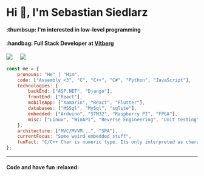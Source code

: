<h1 align="left">Hi 👋, I'm Sebastian Siedlarz</h1>
<h4 align="left">:thumbsup: I'm interested in low-level programming</h3>
<h4 align="left">:handbag: Full Stack Developer at <a href="https://www.vitberg.com">Vitberg</a></h3>

<p align='left'>
  <a href="https://linkedin.com/in/sebastian-siedlarz-833090156"><img src="https://img.shields.io/badge/linkedin-%230077B5.svg?&style=for-the-badge&logo=linkedin&logoColor=white" /></a>&nbsp;&nbsp;&nbsp;&nbsp;
  <a href="mailto:siedlarzseabstian409@gmail.com"><img src="https://img.shields.io/badge/gmail-%23D14836.svg?&style=for-the-badge&logo=gmail&logoColor=white" /></a>&nbsp;&nbsp;&nbsp;&nbsp;
</p>

```javascript
const me = {
    pronouns: "He" | "Him",
    code: ["Assembly <3", "C", "C++", "C#", "Python", "JavaScript"],
    technologies: {
        backEnd: ["ASP.NET", "Django"],
        frontEnd: ["React"],
        mobileApp: ["Xamarin", "React", "Flutter"],
        databases: ["MSSql", "MySql", "sqlite"],
        embedded: ["Arduino", "STM32", "Raspberry PI", "FPGA"],
        misc: ["Linux", "WinAPI", "Reverse Engineering", "Unit testing"],
    },
    architecture: ["MVC/MVVM...", "SPA"],
    currentFocus: "Some weird embedded stuff",
    funFact: "C/C++ Char is numeric type. Its only interpreted as character by some functions implicitly."
};
```

<hr>

<h4 align="left">Code and have fun :relaxed:</h4>
